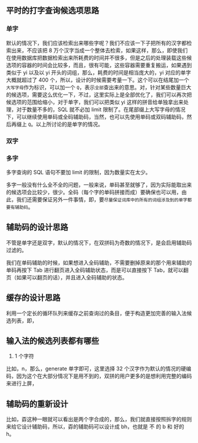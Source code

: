 ## 平时的打字查询候选项思路

### 单字

默认的情况下，我们应该检索出来哪些字呢？我们不应该一下子把所有的汉字都检索出来，不应该把 8 万个汉字当成一个整体去检索，如果这样，那么，即使我们在使用数据库把数据检索出来所耗费的时间并不很多，但是之后的处理装载这些候选项的容器的时间会比较多，而且，很有可能，这些容器需要重复搬运，如果遇到类似于 yi 以及以 yi 开头的词组，那么，耗费的时间是相当庞大的，yi 对应的单字大概就超过了 400 个，所以，设计的时候需要考量一下。这个可以在结尾加一个`大写字母`作为标识，可以加一个 `Q`，表示`全部`查出来的意思。对，针对某些数量巨大的候选项，需要这么优化一下，不过，这里实际上是全部优化了，我们可以再次把候选项的范围给缩小，对于单字，我们可以把类似 yi 这样的拼音给单独拿出来处理，对于数量不多的，SQL 就不必加 limit 限制了。在尾部缀上大写字母的情况下，可以继续使用单码或全码辅助码，当然，也可以先使用单码或双码辅助码，然后再缀上 `Q`。以上所讨论的是单字的情况。

### 双字

### 多字

多字查询的 SQL 语句不要加 limit 的限制，因为数量实在太少。

多字一般没有什么全不全的问题，一般来说，单码甚至就够了，因为实际能取出来的候选项会比较少，很少。全码（每个字的单码拼接而成）要确保也可以用，由此，我们还需要保证另外一件事情，即，要`尽量保证词库中的所有的词组涉及到的单字都要有辅助码`。

## 辅助码的设计思路

不管是单字还是双字，默认的情况下，在双拼码为奇数的情况下，是会启用辅助码过滤的。

我们在单码辅助的时候，如果想进入全码辅助，不需要删掉原来的那个用来辅助的单码再按下 Tab 进行翻页进入全码辅助状态，而是可以直接按下 Tab，就可以翻页（如果可以翻页的话），并且进入全码辅助的状态。

## 缓存的设计思路

利用一个定长的循环队列来缓存之前查询过的条目，便于构造更加完善的输入法候选列表，即，

## 输入法的候选列表都有哪些

1. 1 个字符

比如，n，那么，generate 单字即可，这里选择 32 个汉字作为默认的情况的硬编码，因为这个在大部分情况下是用不到的，双拼的用户更多的是想利用完整的编码来进行上屏，

## 辅助码的重新设计

比如，孬这种一眼就可以看出是两个字合成的，那么，我们就直接按照拆字的规则来给它设计辅助码，所以，孬的辅助码可以设计成 bh，也就是 不 的 b 和 好的 h。


